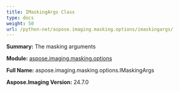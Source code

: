 ```yaml
---
title: IMaskingArgs Class
type: docs
weight: 50
url: /python-net/aspose.imaging.masking.options/imaskingargs/
---
```


**Summary:** The masking arguments

**Module:** [aspose.imaging.masking.options](/imaging/python-net/aspose.imaging.masking.options/)

**Full Name:** aspose.imaging.masking.options.IMaskingArgs

**Aspose.Imaging Version:** 24.7.0



